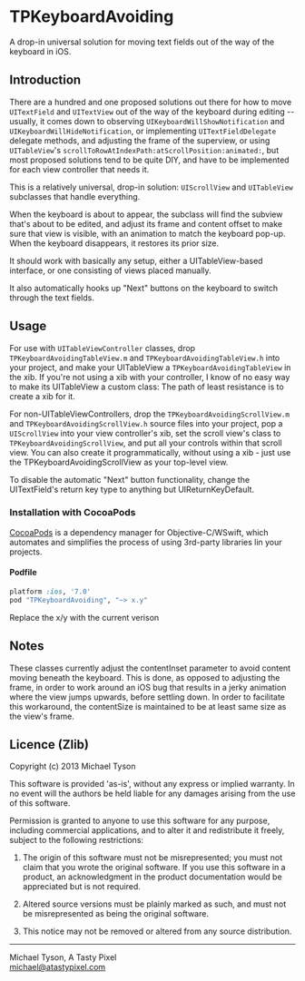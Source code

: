 TPKeyboardAvoiding
==================

A drop-in universal solution for moving text fields out of the way of the keyboard in iOS.

Introduction
------------

There are a hundred and one proposed solutions out there for how to move `UITextField` and `UITextView` out of the way of the keyboard during editing -- usually, it comes down to observing `UIKeyboardWillShowNotification` and `UIKeyboardWillHideNotification`, or implementing `UITextFieldDelegate` delegate methods, and adjusting the frame of the superview, or using `UITableView`'s `scrollToRowAtIndexPath:atScrollPosition:animated:`, but most proposed solutions tend to be quite DIY, and have to be implemented for each view controller that needs it.

This is a relatively universal, drop-in solution: `UIScrollView` and `UITableView` subclasses that handle everything.

When the keyboard is about to appear, the subclass will find the subview that's about to be edited, and adjust its frame and content offset to make sure that view is visible, with an animation to match the keyboard pop-up. When the keyboard disappears, it restores its prior size.

It should work with basically any setup, either a UITableView-based interface, or one consisting of views placed manually.

It also automatically hooks up "Next" buttons on the keyboard to switch through the text fields.

Usage
-----

For use with `UITableViewController` classes, drop `TPKeyboardAvoidingTableView.m` and `TPKeyboardAvoidingTableView.h` into your project, and make your UITableView a `TPKeyboardAvoidingTableView` in the xib.  If you're not using a xib with your controller, I know of no easy way to make its UITableView a custom class: The path of least resistance is to create a xib for it.

For non-UITableViewControllers, drop the `TPKeyboardAvoidingScrollView.m` and `TPKeyboardAvoidingScrollView.h` source files into your project, pop a `UIScrollView` into your view controller's xib, set the scroll view's class to `TPKeyboardAvoidingScrollView`, and put all your controls within that scroll view.  You can also create it programmatically, without using a xib - just use the TPKeyboardAvoidingScrollView as your top-level view.

To disable the automatic "Next" button functionality, change the UITextField's return key type to anything but UIReturnKeyDefault.


### Installation with CocoaPods

[CocoaPods](http://cocoapods.org) is a dependency manager for Objective-C/WSwift, which automates and simplifies the process of using 3rd-party libraries lin your projects.

#### Podfile

```ruby
platform :ios, '7.0'
pod "TPKeyboardAvoiding", "~> x.y"
```
Replace the x/y with the current verison

Notes
-----

These classes currently adjust the contentInset parameter to avoid content moving beneath the keyboard.  This is done, as opposed to adjusting the frame, in order to work around an iOS bug that results in a jerky animation where the view jumps upwards, before settling down.  In order to facilitate this workaround, the contentSize is maintained to be at least same size as the view's frame.

Licence (Zlib)
--------------

Copyright (c) 2013 Michael Tyson

This software is provided 'as-is', without any express or implied
warranty. In no event will the authors be held liable for any damages
arising from the use of this software.

Permission is granted to anyone to use this software for any purpose,
including commercial applications, and to alter it and redistribute it
freely, subject to the following restrictions:

1. The origin of this software must not be misrepresented; you must not
   claim that you wrote the original software. If you use this software
   in a product, an acknowledgment in the product documentation would be
   appreciated but is not required.

2. Altered source versions must be plainly marked as such, and must not be
   misrepresented as being the original software.

3. This notice may not be removed or altered from any source
   distribution.


------------

Michael Tyson, A Tasty Pixel  
michael@atastypixel.com
